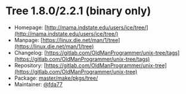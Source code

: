 # Tree 1.8.0/2.2.1 (binary only)
  - Homepage: [http://mama.indstate.edu/users/ice/tree/](http://mama.indstate.edu/users/ice/tree/)
  - Manpage: [https://linux.die.net/man/1/tree](https://linux.die.net/man/1/tree)
  - Changelog: [https://gitlab.com/OldManProgrammer/unix-tree/tags](https://gitlab.com/OldManProgrammer/unix-tree/tags)
  - Repository: [https://gitlab.com/OldManProgrammer/unix-tree](https://gitlab.com/OldManProgrammer/unix-tree)
  - Package: [master/make/pkgs/tree/](https://github.com/Freetz-NG/freetz-ng/tree/master/make/pkgs/tree/)
  - Maintainer: [@fda77](https://github.com/fda77)

